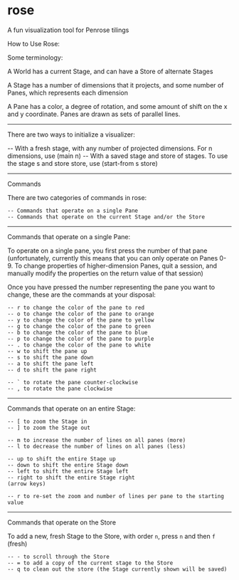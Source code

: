 # rose
A fun visualization tool for Penrose tilings

How to Use Rose:

Some terminology:

A World has a current Stage, and can have a Store of alternate Stages

A Stage has a number of dimensions that it projects, and some number of Panes, which represents each dimension

A Pane has a color, a degree of rotation, and some amount of shift on the x and y coordinate. Panes are drawn as sets of parallel lines. 

-----------------------------------------------------------------------------
There are two ways to initialize a visualizer:

   -- With a fresh stage, with any number of projected dimensions.
      For n dimensions, use (main n)
   -- With a saved stage and store of stages.
      To use the stage s and store store, use (start-from s store)


-----------------------------------------------------------------------------
Commands

There are two categories of commands in rose:

    -- Commands that operate on a single Pane
    -- Commands that operate on the current Stage and/or the Store


--------
Commands that operate on a single Pane:

To operate on a single pane, you first press the number of that pane (unfortunately, currently this means that you can only operate on Panes 0-9. To change properties of higher-dimension Panes, quit a session, and manually modify the properties on the return value of that session)

Once you have pressed the number representing the pane you want to change, these are the commands at your disposal:

    -- r to change the color of the pane to red
    -- o to change the color of the pane to orange
    -- y to change the color of the pane to yellow
    -- g to change the color of the pane to green
    -- b to change the color of the pane to blue
    -- p to change the color of the pane to purple
    -- . to change the color of the pane to white
    -- w to shift the pane up
    -- s to shift the pane down
    -- a to shift the pane left
    -- d to shift the pane right

    -- ` to rotate the pane counter-clockwise
    -- , to rotate the pane clockwise

    
--------
Commands that operate on an entire Stage:


    -- [ to zoom the Stage in
    -- ] to zoom the Stage out

    -- m to increase the number of lines on all panes (more)
    -- l to decrease the number of lines on all panes (less)

    -- up to shift the entire Stage up
    -- down to shift the entire Stage down
    -- left to shift the entire Stage left
    -- right to shift the entire Stage right
    (arrow keys)

    -- r to re-set the zoom and number of lines per pane to the starting value


---------
Commands that operate on the Store

To add a new, fresh Stage to the Store, with order `n`, press `n` and then `f` (fresh)

    -- - to scroll through the Store
    -- = to add a copy of the current stage to the Store
    -- q to clean out the store (the Stage currently shown will be saved)